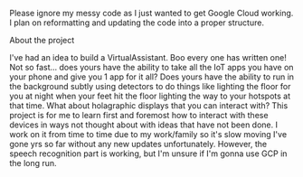 Please ignore my messy code as I just wanted to get Google Cloud working.  I plan on reformatting and updating the code into a proper structure.

About the project

  I've had an idea to build a VirtualAssistant.  Boo every one has written one!  Not so fast... does yours have the ability to take all the IoT apps you have on your phone and give you 1 app for it all? Does yours have the ability to run in the background subtly using detectors to do things like lighting the floor for you at night when your feet hit the floor lighting the way to your hotspots at that time.  What about holagraphic displays that you can interact with?  This project is for me to learn first and foremost how to interact with these devices in ways not thought about with ideas that have not been done.  I work on it from time to time due to  my work/family so it's slow moving I've gone yrs so far without any new updates unfortunately. However, the speech recognition part is working, but I'm unsure if I'm gonna use GCP in the long run.
